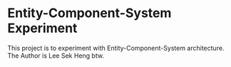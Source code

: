 # Entity-Component-System Experiment
This project is to experiment with Entity-Component-System architecture.
The Author is Lee Sek Heng btw.